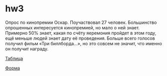 # hw3

Опрос по кинопремии Оскар. Поучаствовал 27 человек. Большинство опрошенных интересуется кинопремией, но мало о ней знает. Примерно 50% знает, какая по счёту яеремония пройдет в этом году, ещё меньше людей знает дату её проведения. Больше всего голосов получил фильм «Три биллборда...», но это совсем не значит, что именно он получит награду. 

[Таблица](https://docs.google.com/spreadsheets/d/1Gdt2Huu9xV8HxY5lYHdqHMgqgPBM0s1p6uw8MnNLsKw/edit#gid=2113399253)

[Форма](https://goo.gl/forms/LgbFTvQdMoazBCsp2)
